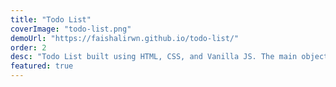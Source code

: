 ```yaml
---
title: "Todo List"
coverImage: "todo-list.png"
demoUrl: "https://faishalirwn.github.io/todo-list/"
order: 2
desc: "Todo List built using HTML, CSS, and Vanilla JS. The main objective was to implement OOP Principle. Some of the object-creation and organization patterns used were: Classes, Module pattern, and ES6 Module"
featured: true
---
```

